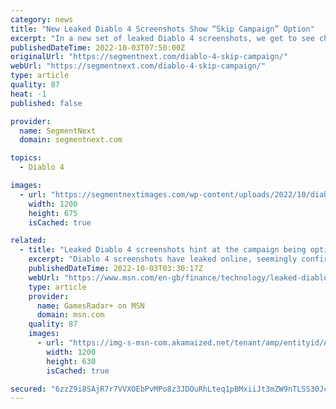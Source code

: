 ```yaml
---
category: news
title: "New Leaked Diablo 4 Screenshots Show “Skip Campaign” Option"
excerpt: "In a new set of leaked Diablo 4 screenshots, we get to see character creator, Number of Acts for the campaign and a couple of gameplay snippets. One of ..."
publishedDateTime: 2022-10-03T07:50:00Z
originalUrl: "https://segmentnext.com/diablo-4-skip-campaign/"
webUrl: "https://segmentnext.com/diablo-4-skip-campaign/"
type: article
quality: 87
heat: -1
published: false

provider:
  name: SegmentNext
  domain: segmentnext.com

topics:
  - Diablo 4

images:
  - url: "https://segmentnextimages.com/wp-content/uploads/2022/10/diablo-4-6.jpeg"
    width: 1200
    height: 675
    isCached: true

related:
  - title: "Leaked Diablo 4 screenshots hint at the campaign being optional"
    excerpt: "Diablo 4 screenshots have leaked online, seemingly confirming that you can skip the game's campaign after beating it once. Over the past weekend, the Twitter user below uploaded four images, ..."
    publishedDateTime: 2022-10-03T03:30:17Z
    webUrl: "https://www.msn.com/en-gb/finance/technology/leaked-diablo-4-screenshots-hint-at-the-campaign-being-optional/ar-AA12xqE6"
    type: article
    provider:
      name: GamesRadar+ on MSN
      domain: msn.com
    quality: 87
    images:
      - url: "https://img-s-msn-com.akamaized.net/tenant/amp/entityid/AA10m4Hb.img?h=630&w=1200&m=6&q=60&o=t&l=f&f=jpg"
        width: 1200
        height: 630
        isCached: true

secured: "6zzZ9i8SAjR7r7VVXOEbPvMPo8z3JDOuRhLteq1pBMxiiJt3mZW9nTLSS30Jc0Y0cUed5ZnZjTO3AQMcE9cr0tpDLSI7vUBHyCTB9tG7jenx3fiRKqgdVYmJwa5eqCE2tHGPtR4qVLo921ZAmDrUv3gb81AQX9fDZe9Mkdyx+G04iRyW9Fw/m0f/Z9SRTG3H3Vgoig7I/+jXRP663onw5mgpN4lWV7AZH2tfSnq0proarxMqHm3tEre1xAj+4DpAam1EabOn7HDGk6r+s4qFZU8bYJNiWGiubB/z/avjNy3piMQkQJuCDkZ01+9LTzCsH/BL09hMu/D4Cy6FMO80gGs1LT4TUeA22Kx+ZqMVw+M=;K38YsdnlU/R4hPKxQWwgag=="
---
```


